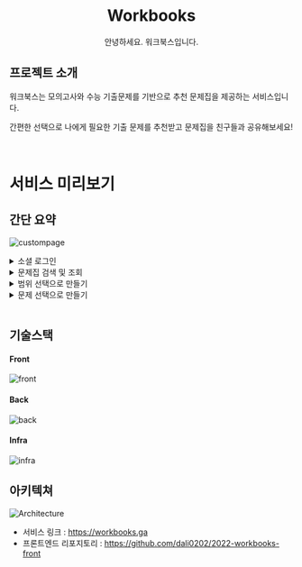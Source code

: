 <h1 align="middle">Workbooks</h1>
<p align="middle">안녕하세요. 워크북스입니다.</p>

## 프로젝트 소개

워크북스는 모의고사와 수능 기출문제를 기반으로 추천 문제집을 제공하는 서비스입니다.

간편한 선택으로 나에게 필요한 기출 문제를 추천받고 문제집을 친구들과 공유해보세요!

<br/>

# 서비스 미리보기
## 간단 요약
![custompage](https://user-images.githubusercontent.com/93257581/176117025-e6df4d41-230d-4a7b-8290-f90db6908e81.gif)

<details>
<summary>소셜 로그인</summary>
  <img src="https://user-images.githubusercontent.com/93257581/176117025-e6df4d41-230d-4a7b-8290-f90db6908e81.gif"/>
</details>

<details>

<summary>문제집 검색 및 조회</summary>
  <img src="https://user-images.githubusercontent.com/93257581/176121689-6c219a63-ac0a-4131-a472-ae017391e4d2.gif"/>
</details>

<details>
<summary>범위 선택으로 만들기</summary>
  <img src="https://user-images.githubusercontent.com/93257581/176117025-e6df4d41-230d-4a7b-8290-f90db6908e81.gif"/>
</details>

<details>
<summary>문제 선택으로 만들기</summary>
  <img src="https://user-images.githubusercontent.com/93257581/176117025-e6df4d41-230d-4a7b-8290-f90db6908e81.gif"/>
</details>

<br/>



## 기술스택
#### Front
![front](https://user-images.githubusercontent.com/93257581/176088703-5d493cb6-6301-4dd8-8e07-819c6f7442fc.png)

#### Back
![back](https://user-images.githubusercontent.com/93257581/176088723-b1efccbd-9626-4c99-976e-260900bce124.png)

#### Infra
![infra](https://user-images.githubusercontent.com/93257581/176088737-642deb73-9b84-4b40-ac53-1285957fa9b0.png)

## 아키텍쳐
![Architecture](https://user-images.githubusercontent.com/93257581/176100634-124251d4-681e-43c2-b2cb-9656a9694e1e.svg)

* 서비스 링크 : <https://workbooks.ga>
* 프론트엔드 리포지토리 : <https://github.com/dali0202/2022-workbooks-front>
